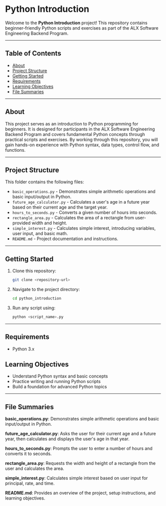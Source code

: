 # Python Introduction

Welcome to the **Python Introduction** project! This repository contains beginner-friendly Python scripts and exercises as part of the ALX Software Engineering Backend Program.

---

## Table of Contents

- [About](#about)
- [Project Structure](#project-structure)
- [Getting Started](#getting-started)
- [Requirements](#requirements)
- [Learning Objectives](#learning-objectives)
- [File Summaries](#file-summaries)

---

## About

This project serves as an introduction to Python programming for beginners. It is designed for participants in the ALX Software Engineering Backend Program and covers fundamental Python concepts through practical scripts and exercises. By working through this repository, you will gain hands-on experience with Python syntax, data types, control flow, and functions.

---

## Project Structure

This folder contains the following files:

- `basic_operations.py` - Demonstrates simple arithmetic operations and basic input/output in Python.
- `future_age_calculator.py` - Calculates a user's age in a future year based on their current age and the target year.
- `hours_to_seconds.py` - Converts a given number of hours into seconds.
- `rectangle_area.py` - Calculates the area of a rectangle from user-provided width and height.
- `simple_interest.py` - Calculates simple interest, introducing variables, user input, and basic math.
- `README.md` - Project documentation and instructions.

---

## Getting Started

1. Clone this repository:
   ```bash
   git clone <repository-url>
   ```
2. Navigate to the project directory:
   ```bash
   cd python_introduction
   ```
3. Run any script using:
   ```bash
   python <script_name>.py
   ```

---

## Requirements

- Python 3.x

## Learning Objectives

- Understand Python syntax and basic concepts
- Practice writing and running Python scripts
- Build a foundation for advanced Python topics

---

## File Summaries

**basic_operations.py**: Demonstrates simple arithmetic operations and basic input/output in Python.

**future_age_calculator.py**: Asks the user for their current age and a future year, then calculates and displays the user's age in that year.

**hours_to_seconds.py**: Prompts the user to enter a number of hours and converts it to seconds.

**rectangle_area.py**: Requests the width and height of a rectangle from the user and calculates the area.

**simple_interest.py**: Calculates simple interest based on user input for principal, rate, and time.

**README.md**: Provides an overview of the project, setup instructions, and learning objectives.
